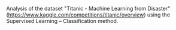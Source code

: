 Analysis of the dataset "Titanic - Machine Learning from Disaster" (https://www.kaggle.com/competitions/titanic/overview) using the Supervised Learning – Classification method.